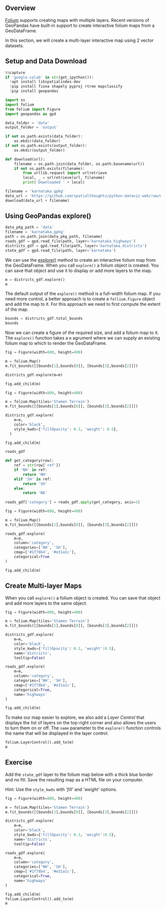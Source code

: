 ## Overview

[Folium](https://python-visualization.github.io/folium/) supports creating maps with multiple layers. Recent versions of GeoPandas have built-in support to create interactive folium maps from a GeoDataFrame. 

In this section, we will create a multi-layer interactive map using 2 vector datasets.

## Setup and Data Download


```python
%%capture
if 'google.colab' in str(get_ipython()):
  !apt install libspatialindex-dev
  !pip install fiona shapely pyproj rtree mapclassify
  !pip install geopandas
```


```python
import os
import folium
from folium import Figure
import geopandas as gpd
```


```python
data_folder = 'data'
output_folder = 'output'

if not os.path.exists(data_folder):
    os.mkdir(data_folder)
if not os.path.exists(output_folder):
    os.mkdir(output_folder)
```


```python
def download(url):
    filename = os.path.join(data_folder, os.path.basename(url))
    if not os.path.exists(filename):
        from urllib.request import urlretrieve
        local, _ = urlretrieve(url, filename)
        print('Downloaded ' + local)

filename = 'karnataka.gpkg'
data_url = 'https://github.com/spatialthoughts/python-dataviz-web/raw/main/data/osm/'
download(data_url + filename)

```

## Using GeoPandas explore()


```python
data_pkg_path = 'data'
filename = 'karnataka.gpkg'
path = os.path.join(data_pkg_path, filename)
roads_gdf = gpd.read_file(path, layer='karnataka_highways')
districts_gdf = gpd.read_file(path, layer='karnataka_districts')
state_gdf = gpd.read_file(path, layer='karnataka')

```

We can use the [explore()](https://geopandas.org/en/stable/docs/reference/api/geopandas.GeoDataFrame.explore.html) method to create an interactive folium map from the GeoDataFrame. When you call `explore()` a folium object is created. You can save that object and use it to display or add more layers to the map.


```python
m = districts_gdf.explore()
m
```

The default output of the `explore()` method is a full-width folium map. If you need more control, a better approach is to create a `follium.Figure` object and add the map to it. For this approach we need to first compute the extent of the map.


```python
bounds = districts_gdf.total_bounds
bounds
```

Now we can create a figure of the required size, and add a folium map to it. The `explore()` function takes a `m` agrument where we can supply an existing folium map to which to render the GeoDataFrame.


```python
fig = Figure(width=800, height=400)

m = folium.Map()
m.fit_bounds([[bounds[1],bounds[0]], [bounds[3],bounds[2]]])

districts_gdf.explore(m=m)

fig.add_child(m)
```


```python
fig = Figure(width=800, height=400)

m = folium.Map(tiles='Stamen Terrain')
m.fit_bounds([[bounds[1],bounds[0]], [bounds[3],bounds[2]]])

districts_gdf.explore(
    m=m,
    color='black', 
    style_kwds={'fillOpacity': 0.3, 'weight': 0.5},
  )

fig.add_child(m)
```


```python
roads_gdf
```


```python
def get_category(row):
    ref = str(row['ref'])
    if 'NH' in ref:
        return 'NH'
    elif 'SH' in ref:
        return 'SH'
    else:
        return 'NA'
    
roads_gdf['category'] = roads_gdf.apply(get_category, axis=1)
```


```python
fig = Figure(width=800, height=400)

m = folium.Map()
m.fit_bounds([[bounds[1],bounds[0]], [bounds[3],bounds[2]]])

roads_gdf.explore(
    m=m,
    column='category', 
    categories=['NH', 'SH'], 
    cmap=['#1f78b4', '#e31a1c'],
    categorical=True
)

fig.add_child(m)
```

## Create Multi-layer Maps

When you call `explore()` a folium object is created. You can save that object and add more layers to the same object.


```python
fig = Figure(width=800, height=400)

m = folium.Map(tiles='Stamen Terrain')
m.fit_bounds([[bounds[1],bounds[0]], [bounds[3],bounds[2]]])

districts_gdf.explore(
    m=m,
    color='black', 
    style_kwds={'fillOpacity': 0.3, 'weight':0.5},
    name='districts',
    tooltip=False)

roads_gdf.explore(
    m=m,
    column='category', 
    categories=['NH', 'SH'], 
    cmap=['#1f78b4', '#e31a1c'],
    categorical=True,
    name='highways'
)

fig.add_child(m)
```

To make our map easier to explore, we also add a *Layer Control* that displays the list of layers on the top-right corner and also allows the users to turn them on or off. The `name` parameter to the `explore()` function controls the name that will be displayed in the layer control.


```python
folium.LayerControl().add_to(m)
m
```

## Exercise

Add the `state_gdf` layer to the folium map below with a thick blue border and no fill. Save the resulting map as a HTML file on your computer.

Hint: Use the `style_kwds` with *'fill'* and *'weight'* options.


```python
fig = Figure(width=800, height=400)

m = folium.Map(tiles='Stamen Terrain')
m.fit_bounds([[bounds[1],bounds[0]], [bounds[3],bounds[2]]])

districts_gdf.explore(
    m=m,
    color='black', 
    style_kwds={'fillOpacity': 0.3, 'weight':0.5},
    name='districts',
    tooltip=False)

roads_gdf.explore(
    m=m,
    column='category', 
    categories=['NH', 'SH'], 
    cmap=['#1f78b4', '#e31a1c'],
    categorical=True,
    name='highways'
)

fig.add_child(m)
folium.LayerControl().add_to(m)
m

```
